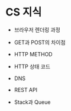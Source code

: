 # CS 지식

- 브라우저 렌더링 과정

- GET과 POST의 차이점

- HTTP METHOD

- HTTP 상태 코드

- DNS

- REST API

- Stack과 Queue
